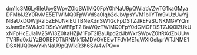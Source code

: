 dm1lc3M6Ly9leUoySWpvZ0lqSWlMQ0FpY0hNaU9pQWlabVZwTG1kaGMyaDFMblJ2Y0RvME5ETWlMQ0FpWVdSa0lqb2dJbVpsYVM1bllYTm9kUzUwYjNBaUxDQWljRzl5ZENJNklEUTBNeXdnSW1GcFpDSTZJREFzSUNKMGVYQmxJam9nSWlJc0lDSnVaWFFpT2lBaWQzTWlMQ0FpY0dGMGFDSTZJQ0l2UkUxNFpHcEJia1V2SWl3Z0ltaHZjM1FpT2lBaUlpd2dJbWxrSWpvZ0ltRXdZbUUwTVRRd0xUYzBOREF0TkRNMk15MDVOVEEwTFdVME1qWXlOekprWTJNME1DSXNJQ0owYkhNaU9pQWlkR3h6SW4wPQ==
